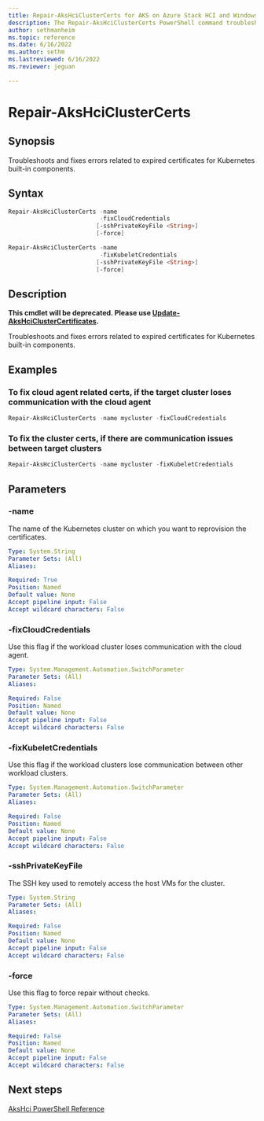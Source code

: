 ```yaml
---
title: Repair-AksHciClusterCerts for AKS on Azure Stack HCI and Windows Server
description: The Repair-AksHciClusterCerts PowerShell command troubleshoots and fixes errors related to expired certificates for Kubernetes built-in components. 
author: sethmanheim
ms.topic: reference
ms.date: 6/16/2022
ms.author: sethm 
ms.lastreviewed: 6/16/2022
ms.reviewer: jeguan

---
```


# Repair-AksHciClusterCerts

## Synopsis

Troubleshoots and fixes errors related to expired certificates for Kubernetes built-in components.

## Syntax

```powershell
Repair-AksHciClusterCerts -name 
                          -fixCloudCredentials
                         [-sshPrivateKeyFile <String>] 
                         [-force]
```

```powershell
Repair-AksHciClusterCerts -name 
                          -fixKubeletCredentials
                         [-sshPrivateKeyFile <String>] 
                         [-force]
```

## Description

**This cmdlet will be deprecated. Please use [Update-AksHciClusterCertificates](update-akshciclustercertificates.md).**

Troubleshoots and fixes errors related to expired certificates for Kubernetes built-in components.

## Examples

### To fix cloud agent related certs, if the target cluster loses communication with the cloud agent

```powershell
Repair-AksHciClusterCerts -name mycluster -fixCloudCredentials
```

### To fix the cluster certs, if there are communication issues between target clusters

```powershell
Repair-AksHciClusterCerts -name mycluster -fixKubeletCredentials
```

## Parameters

### -name

The name of the Kubernetes cluster on which you want to reprovision the certificates.

```yaml
Type: System.String
Parameter Sets: (All)
Aliases:

Required: True
Position: Named
Default value: None
Accept pipeline input: False
Accept wildcard characters: False
```

### -fixCloudCredentials

Use this flag if the workload cluster loses communication with the cloud agent.

```yaml
Type: System.Management.Automation.SwitchParameter
Parameter Sets: (All)
Aliases:

Required: False
Position: Named
Default value: None
Accept pipeline input: False
Accept wildcard characters: False
```

### -fixKubeletCredentials

Use this flag if the workload clusters lose communication between other workload clusters.

```yaml
Type: System.Management.Automation.SwitchParameter
Parameter Sets: (All)
Aliases:

Required: False
Position: Named
Default value: None
Accept pipeline input: False
Accept wildcard characters: False
```

### -sshPrivateKeyFile

The SSH key used to remotely access the host VMs for the cluster.

```yaml
Type: System.String
Parameter Sets: (All)
Aliases:

Required: False
Position: Named
Default value: None
Accept pipeline input: False
Accept wildcard characters: False
```

### -force

Use this flag to force repair without checks.

```yaml
Type: System.Management.Automation.SwitchParameter
Parameter Sets: (All)
Aliases:

Required: False
Position: Named
Default value: None
Accept pipeline input: False
Accept wildcard characters: False
```

## Next steps

[AksHci PowerShell Reference](index.md)
